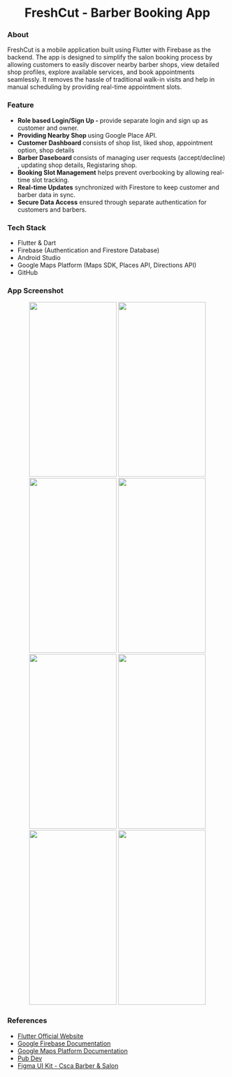 <h1 align="center"> FreshCut - Barber Booking App </h1>

<h3> About </h3>
FreshCut is a mobile application built using Flutter with Firebase as the backend. The app is designed to simplify the salon booking process by allowing customers to easily discover nearby barber shops, view detailed shop profiles, explore available services, and book appointments seamlessly. It removes the hassle of traditional walk-in visits and help in manual scheduling by providing real-time appointment slots.

<h3> Feature </h3>
<ul>
<li><b> Role based Login/Sign Up - </b> provide separate login and sign up as customer and owner.</li>
<li><b> Providing Nearby Shop </b> using Google Place API.</li>
<li><b> Customer Dashboard </b> consists of shop list, liked shop, appointment option, shop details</li>
<li><b> Barber Daseboard </b> consists of managing user requests (accept/decline) , updating shop details, Registaring shop.</li>
<li><b> Booking Slot Management</b> helps prevent overbooking by allowing real-time slot tracking.</li>
<li><b> Real-time Updates</b> synchronized with Firestore to keep customer and barber data in sync.</li>
<li><b> Secure Data Access</b> ensured through separate authentication for customers and barbers.</li>
</ul>

<h3> Tech Stack</h3>
<ul>
  <li>Flutter & Dart</li>
  <li>Firebase (Authentication and Firestore Database)</li>
  <li>Android Studio</li>
  <li>Google Maps Platform (Maps SDK, Places API, Directions API)</li>
  <li>GitHub</li>
</ul>

<h3> App Screenshot</h3>
<div align="center">
<img src="https://github.com/user-attachments/assets/ccb0cf42-ec48-4ad4-a69f-812429efc6d2" width="200" height="400">
<img src="https://github.com/user-attachments/assets/2ddf8a65-f333-4afc-8474-8b452a39fa73" width="200" height="400">
<img src="https://github.com/user-attachments/assets/9fe8f740-3cf0-4f28-afb8-6e984b37469e" width="200" height="400">
<img src="https://github.com/user-attachments/assets/290841e1-44ff-4ba2-a67b-37151a95a121" width="200" height="400">
</div>
<div align="center">
<img src="https://github.com/user-attachments/assets/b40476da-9608-4c10-a154-69adf2fd5ee0" width="200" height="400">
<img src="https://github.com/user-attachments/assets/88a64bec-503f-453a-9a21-dad169b7478b" width="200" height="400">
<img src="https://github.com/user-attachments/assets/e9d6ebe4-01c2-46af-936e-f7e0c72c44e3" width="200" height="400">
<img src="https://github.com/user-attachments/assets/f1d294da-4dab-425d-8c8f-fd44c006ca55" width="200" height="400">
</div>

<h3>References</h3>
<ul>
  <li><a href="https://flutter.dev/" target="_blank">Flutter Official Website</a></li>
  <li><a href="https://firebase.google.com/docs" target="_blank">Google Firebase Documentation</a></li>
  <li><a href="https://developers.google.com/maps/documentation" target="_blank">Google Maps Platform Documentation</a></li>
  <li><a href="https://pub.dev/" target="_blank">Pub Dev</a></li>
  <li><a href="https://www.figma.com/" target="_blank">Figma UI Kit - Csca Barber & Salon</a></li>
</ul>
